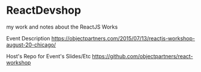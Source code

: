 # ReactDevshop
my work and notes about the ReactJS Works

Event Description
https://objectpartners.com/2015/07/13/reactjs-workshop-august-20-chicago/

Host's Repo for Event's Slides/Etc
https://github.com/objectpartners/react-workshop 
